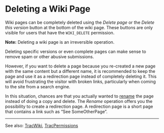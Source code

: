 # Deleting a Wiki Page



Wiki pages can be completely deleted using the *Delete page* or the *Delete this version* button at the bottom of the wiki page. These buttons are only visible for users that have the `WIKI_DELETE` permission.



**Note:** Deleting a wiki page is an irreversible operation.



Deleting specific versions or even complete pages can make sense to remove spam or other abusive submissions.



However, if you want to delete a page because you re-created a new page with the same content but a different name, it is recommended to keep the page and use it as a redirection page instead of completely deleting it. This will avoid frustrating the visitor with broken links, particularly when coming to the site from a search engine. 



In this situation, chances are that you actually wanted to [rename](wiki-new-page#) the page instead of doing a copy and delete. 
The *Rename* operation offers you the possibility to create a redirection page.
A redirection page is a short page that  contains a link such as  “See SomeOtherPage”. 


---



See also: [TracWiki](trac-wiki), [TracPermissions](trac-permissions)


